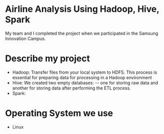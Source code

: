 # Airline Analysis Using Hadoop, Hive, Spark

My team and I completed the project when we participated in the Samsung Innovation Campus.

# Describe my project
- Hadoop: Transfer files from your local system to HDFS. This process is essential for preparing data for processing in a Hadoop environment
- Hive: We created two empty databases:
-- one for storing raw data and another for storing data after performing the ETL process.
- Spark: 
# Operating System we use
 - Linux


